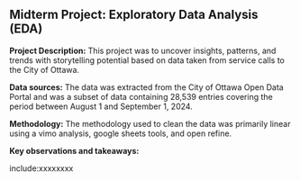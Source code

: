 ## Midterm Project: Exploratory Data Analysis (EDA)

**Project Description:**
This project was to uncover insights, patterns, and trends with storytelling potential based on data taken from service calls to the City of Ottawa. 

**Data sources:**
The data was extracted from the City of Ottawa Open Data Portal and was a subset of data containing 28,539 entries covering the period between August 1 and September 1, 2024. 

**Methodology:**
The methodology used to clean the data was primarily linear using a vimo analysis, google sheets tools, and open refine. 

**Key observations and takeaways:** 

include:xxxxxxxx
